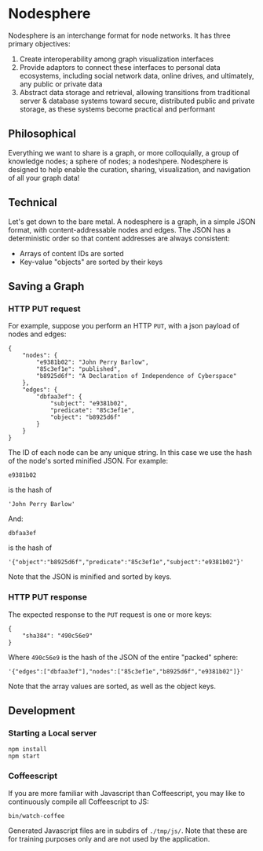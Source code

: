 # Nodesphere

Nodesphere is an interchange format for node networks. It has three primary objectives:

1. Create interoperability among graph visualization interfaces
2. Provide adaptors to connect these interfaces to personal data ecosystems,
including social network data, online drives, and ultimately, any public or private data
3. Abstract data storage and retrieval, allowing transitions
from traditional server & database systems toward secure, distributed public and private storage,
as these systems become practical and performant

## Philosophical

Everything we want to share is a graph, or more colloquially, a group of knowledge nodes; a sphere of nodes; a nodeshpere.
Nodesphere is designed to help enable the curation, sharing, visualization, and navigation of all your graph data!

## Technical

Let's get down to the bare metal. A nodesphere is a graph, in a simple JSON format, with content-addressable nodes and edges.
The JSON has a deterministic order so that content addresses are always consistent:

- Arrays of content IDs are sorted
- Key-value "objects" are sorted by their keys

## Saving a Graph

### HTTP PUT request

For example, suppose you perform an HTTP `PUT`, with a json payload of nodes and edges:

    {
        "nodes": {
            "e9381b02": "John Perry Barlow",
            "85c3ef1e": "published",
            "b8925d6f": "A Declaration of Independence of Cyberspace"
        },
        "edges": {
            "dbfaa3ef": {
                "subject": "e9381b02",
                "predicate": "85c3ef1e",
                "object": "b8925d6f"
            }
        }
    }

The ID of each node can be any unique string.  In this case we use the hash of the node's sorted minified JSON.  For example:

    e9381b02

is the hash of

    'John Perry Barlow'

And:

    dbfaa3ef

is the hash of

    '{"object":"b8925d6f","predicate":"85c3ef1e","subject":"e9381b02"}'

Note that the JSON is minified and sorted by keys.


### HTTP PUT response

The expected response to the `PUT` request is one or more keys:

    {
        "sha384": "490c56e9"
    }

Where `490c56e9` is the hash of the JSON of the entire "packed" sphere:

    '{"edges":["dbfaa3ef"],"nodes":["85c3ef1e","b8925d6f","e9381b02"]}'

Note that the array values are sorted, as well as the object keys.


## Development

### Starting a Local server

```
npm install
npm start
```

### Coffeescript

If you are more familiar with Javascript than Coffeescript,
you may like to continuously compile all Coffeescript to JS:

```
bin/watch-coffee
```

Generated Javascript files are in subdirs of `./tmp/js/`.
Note that these are for training purposes only and are not used by the application.

